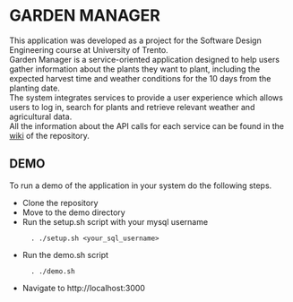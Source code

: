 # GARDEN MANAGER
This application was developed as a project for the Software Design Engineering course at University of Trento.\
Garden Manager is a service-oriented application designed to help users gather information about the plants they want to plant, including the expected harvest time and weather conditions for the 10 days from the planting date.\
The system integrates services to provide a user experience which allows users to log in, search for plants and retrieve relevant weather and agricultural data.\
All the information about the API calls for each service can be found in the [wiki](https://github.com/RiccardoNicolin/SDE_Project/wiki) of the repository.
## DEMO
To run a demo of the application in your system do the following steps.
* Clone the repository
* Move to the demo directory
* Run the setup.sh script with your mysql username
  ```shell
    . ./setup.sh <your_sql_username>
    ```
* Run the demo.sh script
  ```shell
    . ./demo.sh
    ```
* Navigate to http://localhost:3000
